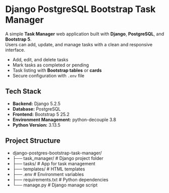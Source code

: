 # Django PostgreSQL Bootstrap Task Manager

A simple **Task Manager** web application built with **Django**, **PostgreSQL**, and **Bootstrap 5**.  
Users can add, update, and manage tasks with a clean and responsive interface.

- Add, edit, and delete tasks  
- Mark tasks as completed or pending  
- Task listing with **Bootstrap tables** or **cards**
- Secure configuration with `.env` file  

## Tech Stack

- **Backend:** Django 5.2.5
- **Database:** PostgreSQL  
- **Frontend:** Bootstrap 5  25.2
- **Environment Management:** python-decouple  3.8
- **Python Version:** 3.13.5

## Project Structure

- django-postgres-bootstrap-task-manager/
- ├── task_manager/       # Django project folder
- ├── tasks/              # App for task management
- ├── templates/          # HTML templates
- ├── .env                # Environment variables
- ├── requirements.txt    # Python dependencies
- └── manage.py           # Django manage script
